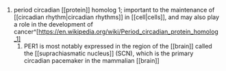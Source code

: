 1. period circadian [[protein]] homolog 1; important to the maintenance of [[circadian rhythm|circadian rhythms]] in [[cell|cells]], and may also play a role in the development of cancer^[https://en.wikipedia.org/wiki/Period_circadian_protein_homolog_1]
	1. PER1 is most notably expressed in the region of the [[brain]] called the [[suprachiasmatic nucleus]] (SCN), which is the primary circadian pacemaker in the mammalian [[brain]]